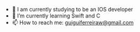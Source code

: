 - 🔭 I am currently studying to be an IOS developer
- 🌱 I’m currently learning Swift and C
- 📫 How to reach me: guiguiferreiraw@gmail.com
